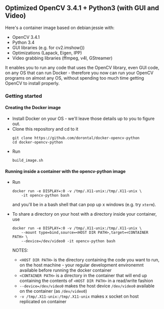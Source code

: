 ## Optimized OpenCV 3.4.1 + Python3 (with GUI and Video)

Here's a container image based on debian:jessie with:

* OpenCV 3.4.1
* Python 3.4
* GUI libraries (e.g. for cv2.imshow())
* Optimizations (Lapack, Eigen, IPP)
* Video grabbing libraries (ffmpeg, v4l, GStreamer)

It enables you to run any code that uses the OpenCV library, even GUI
code, on any OS that can run Docker - therefore you now can run your
OpenCV programs on almost any OS, without spending too much time
getting OpenCV to install properly.

### Getting started

#### Creating the Docker image

* Install Docker on your OS - we'll leave those details up to you to
  figure out.
* Clone this repository and cd to it
  ```
  git clone https://github.com/dorontal/docker-opencv-python
  cd docker-opencv-python
  ```
* Run
  ```
  build_image.sh
  ```
#### Running inside a container with the opencv-python image

* Run
  ```
  docker run -e DISPLAY=:0 -v /tmp/.X11-unix:/tmp/.X11-unix \
      -it opencv-python bash
  ```

  and you'll be in a bash shell that can pop up x windows (e.g. try
  `xterm`).

* To share a directory on your host with a directory inside
  your container, use
  ```
  docker run -e DISPLAY=:0 -v /tmp/.X11-unix:/tmp/.X11-unix \
      --mount type=bind,source=<HOST DIR PATH>,target=<CONTAINER PATH> \
      --device=/dev/video0 -it opencv-python bash
  ```

  NOTES:
  * `<HOST DIR PATH>` is the directory containing the code you want to
    run, on the host machine - your regular development environemnt
    available before running the docker container
  * `<CONTAINER PATH>` is a directory in the container that will end
    up containing the contents of `<HOST DIR PATH>` in a read/write
    fashion
  * `--device=/dev/video0` makes the host device `/dev/video0` available
    on the container (as `/dev/video0`)
  * `-v /tmp/.X11-unix:/tmp/.X11-unix` makes x socket on host
    replicated on container
